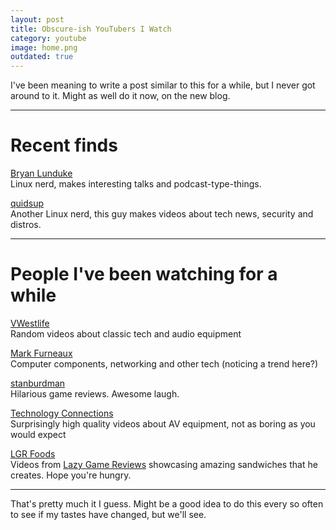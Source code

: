 ```yaml
---
layout: post
title: Obscure-ish YouTubers I Watch
category: youtube
image: home.png
outdated: true
---
```


I've been meaning to write a post similar to this for a while, but I never got around to it. Might as well do it now, on the new blog.

---

# Recent finds

[Bryan Lunduke](https://www.youtube.com/user/BryanLunduke)  
Linux nerd, makes interesting talks and podcast-type-things.

[quidsup](https://www.youtube.com/channel/UC0A3ldncnGQ1M_RU2Wb4L2A)  
Another Linux nerd, this guy makes videos about tech news, security and distros.

---

# People I've been watching for a while

[VWestlife](https://www.youtube.com/user/vwestlife)  
Random videos about classic tech and audio equipment

[Mark Furneaux](https://www.youtube.com/user/TheUbuntuGuy/)  
Computer components, networking and other tech (noticing a trend here?)

[stanburdman](https://www.youtube.com/channel/UCV7Y-h68Ik6uurQ8QB3HVUg)  
Hilarious game reviews. Awesome laugh.

[Technology Connections](https://www.youtube.com/channel/UCy0tKL1T7wFoYcxCe0xjN6Q/)  
Surprisingly high quality videos about AV equipment, not as boring as you would expect

[LGR Foods](https://www.youtube.com/channel/UCz9uUFDhsPYii-ZihoKsbPg)  
Videos from [Lazy Game Reviews](https://www.youtube.com/channel/UCLx053rWZxCiYWsBETgdKrQ) showcasing amazing sandwiches that he creates. Hope you're hungry.

---

That's pretty much it I guess. Might be a good idea to do this every so often to see if my tastes have changed, but we'll see.
